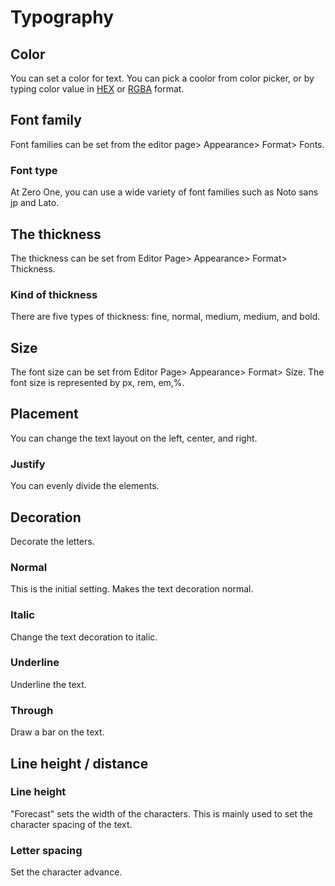 # Typography

## Color

You can set a color for text. You can pick a coolor from color picker, or by typing color value in [HEX](https://www.w3schools.com/colors/colors\_hexadecimal.asp) or [RGBA](https://en.wikipedia.org/wiki/RGBA\_color\_model) format.

## Font family

Font families can be set from the editor page> Appearance> Format> Fonts.

### Font type

At Zero One, you can use a wide variety of font families such as Noto sans jp and Lato.

## The thickness

The thickness can be set from Editor Page> Appearance> Format> Thickness.

### Kind of thickness

There are five types of thickness: fine, normal, medium, medium, and bold.

## Size

The font size can be set from Editor Page> Appearance> Format> Size. The font size is represented by px, rem, em,%.

## Placement

You can change the text layout on the left, center, and right.

### Justify

You can evenly divide the elements.

## Decoration

Decorate the letters.

### Normal

This is the initial setting. Makes the text decoration normal.

### Italic

Change the text decoration to italic.

### Underline

Underline the text.

### Through

Draw a bar on the text.

## Line height / distance

### Line height

"Forecast" sets the width of the characters. This is mainly used to set the character spacing of the text.

### Letter spacing

Set the character advance.
